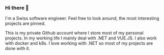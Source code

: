### Hi there 👋

I'm a Swiss software engineer. Feel free to look around, the most interesting projects are pinned.

This is my private Github account where I store most of my personal projects. In my working life I mainly deal with .NET and VUE.JS. I also work with docker and k8s. I love working with .NET so most of my projects are done with it.


<!--
**Isitar/Isitar** is a ✨ _special_ ✨ repository because its `README.md` (this file) appears on your GitHub profile.

Here are some ideas to get you started:

- 🔭 I’m currently working on ...
- 🌱 I’m currently learning ...
- 👯 I’m looking to collaborate on ...
- 🤔 I’m looking for help with ...
- 💬 Ask me about ...
- 📫 How to reach me: ...
- 😄 Pronouns: ...
- ⚡ Fun fact: ...
-->
